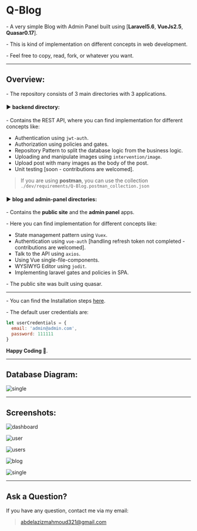 # Q-Blog

\- A very simple Blog with Admin Panel built using [**Laravel5.6**,  **VueJs2.5**,  **Quasar0.17**].

\- This is kind of implementation on different concepts in web development.

\- Feel free to copy, read, fork, or whatever you want.

------

## Overview:

\- The repository consists of 3 main directories with 3 applications.

#### :arrow_forward: backend directory:

\- Contains the REST API, where you can find implementation for different concepts like:

- Authentication using `jwt-auth`.
- Authorization using policies and gates.
- Repository Pattern to split the database logic from the business logic.
- Uploading  and manipulate images using `intervention/image`.
- Upload post with many images as the body of the post.
- Unit testing [soon - contributions are welcomed].

> If you are using **postman**, you can use the collection `./dev/requirements/Q-Blog.postman_collection.json` 

#### :arrow_forward: blog and admin-panel directories:

\- Contains the **public site** and the **admin panel** apps.

\- Here you can find implementation for different concepts like:

- State management pattern using `Vuex`.
- Authentication using `vue-auth` [handling refresh token not completed - contributions are welcomed].
- Talk to the API using `axios`.
- Using Vue single-file-components.
- WYSIWYG Editor using `jodit`.
- Implementing laravel gates and policies in SPA.

\- The public site was built using quasar.

------

\- You can find the Installation steps [here](https://github.com/abdelaziz321/Q-Blog/wiki/Installation).

\- The default user credentials are:

```javascript
let userCredentials = {
  email: 'admin@admin.com',
  password: 111111
}
```

**Happy Coding :slightly_smiling_face:**.

---

## Database Diagram:

![single](./.dev/requirements/database-blog-model.png)

------

## Screenshots:

![dashboard](./.dev/screenshots/login.png)

![user](./.dev/screenshots/users.png)

![users](./.dev/screenshots/single_user.jpg)

![blog](./.dev/screenshots/posts.jpg)

![single](./.dev/screenshots/single_post.jpg)

------

## Ask a Question?

If you have any question, contact me via my email:

> abdelazizmahmoud321@gmail.com

